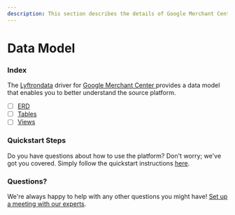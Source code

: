 ```yaml
---
description: This section describes the details of Google Merchant Center ERD, Tables, and Views.
---
```


# Data Model

### Index

The  [Lyftrondata](https://www.lyftrondata.com/) driver for [Google Merchant Center](https://www.lyftrondata.com/integration/google-merchant-center/)[ ](https://www.lyftrondata.com/integration/google-merchant-center/)provides a data model that enables you to better understand the source platform.

* [ ] [ERD](../../../marketing-analytics/google-merchant-center/data-model/erd.md)
* [ ] [Tables](../../../marketing-analytics/google-merchant-center/data-model/tables.md)
* [ ] [Views](../../../marketing-analytics/google-merchant-center/data-model/views.md)

### Quickstart Steps

Do you have questions about how to use the platform? Don't worry; we've got you covered. Simply follow the quickstart instructions [here](../../../../quickstart-steps.md).

### Questions? <a href="#questions" id="questions"></a>

We're always happy to help with any other questions you might have! [Set up a meeting with our experts](https://www.lyftrondata.com/book-a-meeting/).

